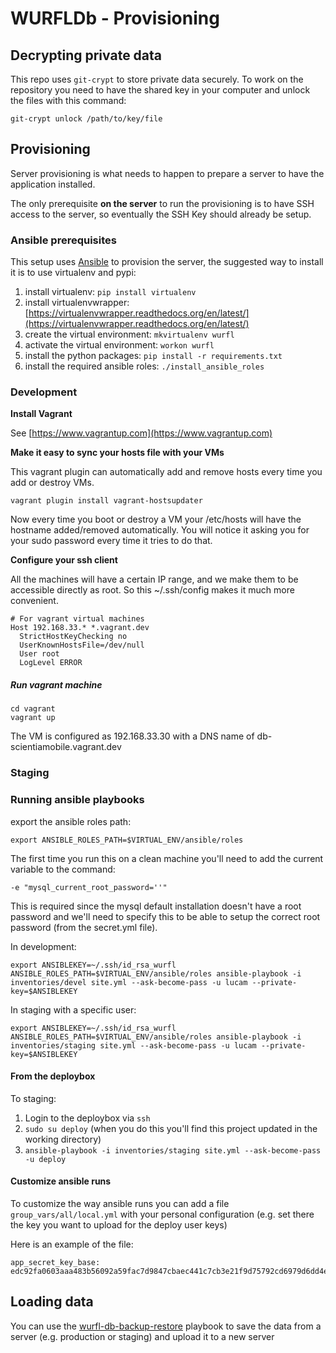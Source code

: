 # WURFLDb - Provisioning

## Decrypting private data

This repo uses `git-crypt` to store private data securely. To work on the repository you need to have the shared key in your computer and unlock the files with this command:

```
git-crypt unlock /path/to/key/file
```

## Provisioning

Server provisioning is what needs to happen to prepare a server to have the application installed.

The only prerequisite **on the server** to run the provisioning is to have SSH access to the server, so eventually the SSH Key should already be setup.

### Ansible prerequisites

This setup uses [Ansible](https://github.com/ansible/ansible) to provision the server, the suggested way to install it is to use virtualenv and pypi:

1. install virtualenv: ```pip install virtualenv```
2. install virtualenvwrapper: [https://virtualenvwrapper.readthedocs.org/en/latest/](https://virtualenvwrapper.readthedocs.org/en/latest/)
3. create the virtual environment: ```mkvirtualenv wurfl```
4. activate the virtual environment: ```workon wurfl```
5. install the python packages: ```pip install -r requirements.txt```
6. install the required ansible roles: ```./install_ansible_roles```

### Development

**Install Vagrant**

See [https://www.vagrantup.com](https://www.vagrantup.com)

**Make it easy to sync your hosts file with your VMs**

This vagrant plugin can automatically add and remove hosts every time you add or destroy VMs. 

```
vagrant plugin install vagrant-hostsupdater
```

Now every time you boot or destroy a VM your /etc/hosts will have the hostname added/removed automatically. You will notice it asking you for your sudo password every time it tries to do that.

**Configure your ssh client**

All the machines will have a certain IP range, and we make them to be accessible directly as root. So this ~/.ssh/config makes it much more convenient.

```
# For vagrant virtual machines
Host 192.168.33.* *.vagrant.dev
  StrictHostKeyChecking no
  UserKnownHostsFile=/dev/null
  User root
  LogLevel ERROR
```  

##### Run vagrant machine

```
cd vagrant
vagrant up
```

The VM is configured as 192.168.33.30 with a DNS name of db-scientiamobile.vagrant.dev

### Staging


### Running ansible playbooks

export the ansible roles path:


```
export ANSIBLE_ROLES_PATH=$VIRTUAL_ENV/ansible/roles 
```

The first time you run this on a clean machine you'll need to add the current variable to the command:

```
-e "mysql_current_root_password=''" 
```

This is required since the mysql default installation doesn't have a root password and we'll need to specify this to be able to setup the correct root password (from the secret.yml file).

In development:

```
export ANSIBLEKEY=~/.ssh/id_rsa_wurfl
ANSIBLE_ROLES_PATH=$VIRTUAL_ENV/ansible/roles ansible-playbook -i inventories/devel site.yml --ask-become-pass -u lucam --private-key=$ANSIBLEKEY
```

In staging with a specific user:

```
export ANSIBLEKEY=~/.ssh/id_rsa_wurfl
ANSIBLE_ROLES_PATH=$VIRTUAL_ENV/ansible/roles ansible-playbook -i inventories/staging site.yml --ask-become-pass -u lucam --private-key=$ANSIBLEKEY
```

#### From the deploybox

To staging:

1. Login to the deploybox via `ssh`
2. `sudo su deploy` (when you do this you'll find this project updated in the working directory)
3. `ansible-playbook -i inventories/staging site.yml --ask-become-pass -u deploy`


#### Customize ansible runs

To customize the way ansible runs you can add a file ```group_vars/all/local.yml``` with your personal configuration (e.g. set there the key you want to upload for the deploy user keys)

Here is an example of the file:

```
app_secret_key_base: edc92fa0603aaa483b56092a59fac7d9847cbaec441c7cb3e21f9d75792cd6979d6dd4e9282b0067a66c0e60027833ce0a294b35d78c5732b281e7fdaa89f359
```

## Loading data

You can use the [wurfl-db-backup-restore](../wurfl-db-backup-restore) playbook to save the data from a server (e.g. production or staging) and upload it to a new server


